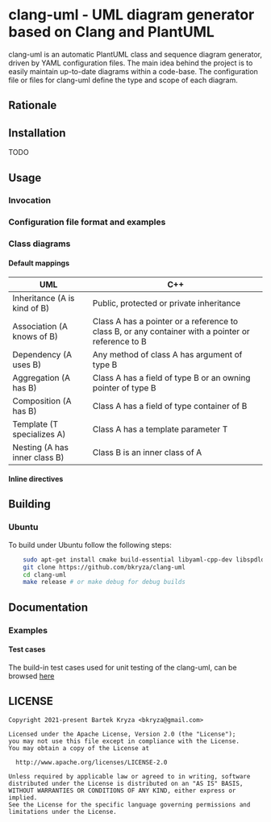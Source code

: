 # clang-uml - UML diagram generator based on Clang and PlantUML

clang-uml is an automatic PlantUML class and sequence diagram generator, driven by
YAML configuration files. The main idea behind the project is to easily
maintain up-to-date diagrams within a code-base.  The configuration file or
files for clang-uml define the type and scope of each diagram.

## Rationale

## Installation

TODO

## Usage

### Invocation

### Configuration file format and examples

### Class diagrams

#### Default mappings

| UML                          | C++                                                                                                |
| ----                         | ---                                                                                                |
| Inheritance (A is kind of B) | Public, protected or private inheritance                                                           |
| Association (A knows of B)   | Class A has a pointer or a reference to class B, or any container with a pointer or reference to B |
| Dependency (A uses B)        | Any method of class A has argument of type B                                                       |
| Aggregation (A has B)        | Class A has a field of type B or an owning pointer of type B                                       |
| Composition (A has B)        | Class A has a field of type container of B                                                         |
| Template (T specializes A)   | Class A has a template parameter T                                                                 |
| Nesting (A has inner class B)| Class B is an inner class of A

#### Inline directives

## Building

### Ubuntu
To build under Ubuntu follow the following steps:
```bash
    sudo apt-get install cmake build-essential libyaml-cpp-dev libspdlog-dev libclang-11-dev libclang-cpp11-dev
    git clone https://github.com/bkryza/clang-uml
    cd clang-uml
    make release # or make debug for debug builds
```

## Documentation

### Examples

#### Test cases

The build-in test cases used for unit testing of the clang-uml, can be browsed [here](./docs/test_cases.md)


## LICENSE

    Copyright 2021-present Bartek Kryza <bkryza@gmail.com>

    Licensed under the Apache License, Version 2.0 (the "License");
    you may not use this file except in compliance with the License.
    You may obtain a copy of the License at

      http://www.apache.org/licenses/LICENSE-2.0

    Unless required by applicable law or agreed to in writing, software
    distributed under the License is distributed on an "AS IS" BASIS,
    WITHOUT WARRANTIES OR CONDITIONS OF ANY KIND, either express or implied.
    See the License for the specific language governing permissions and
    limitations under the License.

